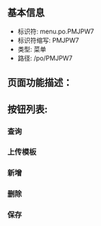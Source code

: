 
## 基本信息

- 标识符: menu.po.PMJPW7
- 标识符缩写: PMJPW7
- 类型: 菜单
- 路径: /po/PMJPW7

## 页面功能描述：





## 按钮列表:


### 查询



### 上传模板



### 新增



### 删除



### 保存


